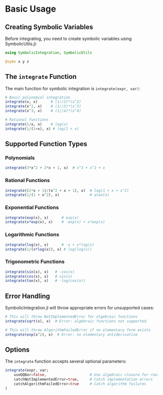# Basic Usage

## Creating Symbolic Variables

Before integrating, you need to create symbolic variables using SymbolicUtils.jl:

```julia
using SymbolicIntegration, SymbolicUtils

@syms x y z
```

## The `integrate` Function

The main function for symbolic integration is `integrate(expr, var)`:

```julia
# Basic polynomial integration
integrate(x, x)      # (1//2)*(x^2)
integrate(x^2, x)    # (1//3)*(x^3)  
integrate(x^3, x)    # (1//4)*(x^4)

# Rational functions
integrate(1/x, x)    # log(x)
integrate(1/(1+x), x) # log(1 + x)
```

## Supported Function Types

### Polynomials
```julia
integrate(3*x^2 + 2*x + 1, x)  # x^3 + x^2 + x
```

### Rational Functions
```julia
integrate((2*x + 1)/(x^2 + x + 1), x)  # log(1 + x + x^2)
integrate(1/(1 + x^2), x)              # atan(x)
```

### Exponential Functions
```julia
integrate(exp(x), x)      # exp(x)
integrate(x*exp(x), x)    # -exp(x) + x*exp(x)
```

### Logarithmic Functions  
```julia
integrate(log(x), x)      # -x + x*log(x)
integrate(1/(x*log(x)), x) # log(log(x))
```

### Trigonometric Functions
```julia
integrate(sin(x), x)   # -cos(x)
integrate(cos(x), x)   # sin(x)  
integrate(tan(x), x)   # -log(cos(x))
```

## Error Handling

SymbolicIntegration.jl will throw appropriate errors for unsupported cases:

```julia
# This will throw NotImplementedError for algebraic functions
integrate(sqrt(x), x)  # Error: algebraic functions not supported

# This will throw AlgorithmFailedError if no elementary form exists  
integrate(exp(x^2), x)  # Error: no elementary antiderivative
```

## Options

The `integrate` function accepts several optional parameters:

```julia
integrate(expr, var; 
    useQQBar=false,                    # Use algebraic closure for roots
    catchNotImplementedError=true,     # Catch implementation errors
    catchAlgorithmFailedError=true     # Catch algorithm failures
)
```